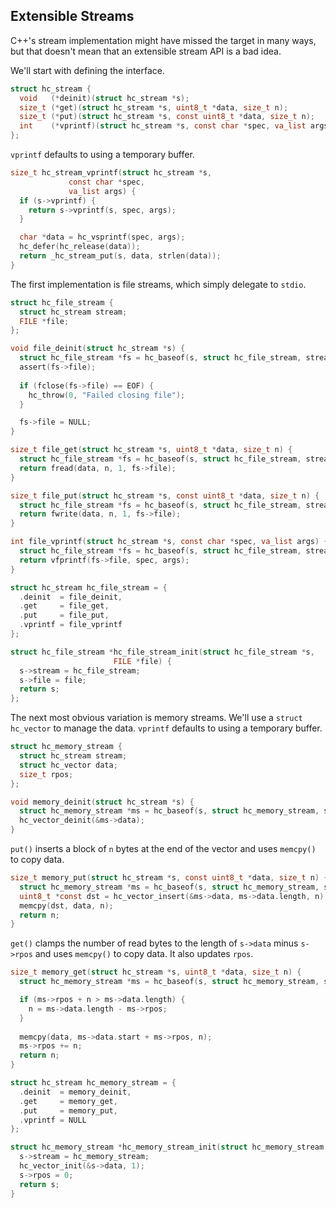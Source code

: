 ## Extensible Streams
C++'s stream implementation might have missed the target in many ways, but that doesn't mean that an extensible stream API is a bad idea.

We'll start with defining the interface.

```C
struct hc_stream {
  void   (*deinit)(struct hc_stream *s);
  size_t (*get)(struct hc_stream *s, uint8_t *data, size_t n);
  size_t (*put)(struct hc_stream *s, const uint8_t *data, size_t n);
  int    (*vprintf)(struct hc_stream *s, const char *spec, va_list args);
};
```

`vprintf` defaults to using a temporary buffer.

```C
size_t hc_stream_vprintf(struct hc_stream *s,
			 const char *spec,
			 va_list args) {
  if (s->vprintf) {
    return s->vprintf(s, spec, args);
  }

  char *data = hc_vsprintf(spec, args);
  hc_defer(hc_release(data));
  return _hc_stream_put(s, data, strlen(data));
}
```

The first implementation is file streams, which simply delegate to `stdio`.

```C
struct hc_file_stream {
  struct hc_stream stream;
  FILE *file;
};

void file_deinit(struct hc_stream *s) {
  struct hc_file_stream *fs = hc_baseof(s, struct hc_file_stream, stream);
  assert(fs->file);
  
  if (fclose(fs->file) == EOF) {
    hc_throw(0, "Failed closing file");
  }

  fs->file = NULL;
}

size_t file_get(struct hc_stream *s, uint8_t *data, size_t n) {
  struct hc_file_stream *fs = hc_baseof(s, struct hc_file_stream, stream);
  return fread(data, n, 1, fs->file);
}

size_t file_put(struct hc_stream *s, const uint8_t *data, size_t n) {
  struct hc_file_stream *fs = hc_baseof(s, struct hc_file_stream, stream);
  return fwrite(data, n, 1, fs->file);
}

int file_vprintf(struct hc_stream *s, const char *spec, va_list args) {
  struct hc_file_stream *fs = hc_baseof(s, struct hc_file_stream, stream);
  return vfprintf(fs->file, spec, args);
}

struct hc_stream hc_file_stream = {
  .deinit  = file_deinit,
  .get     = file_get,
  .put     = file_put,
  .vprintf = file_vprintf
};

struct hc_file_stream *hc_file_stream_init(struct hc_file_stream *s,
					   FILE *file) {
  s->stream = hc_file_stream;
  s->file = file;
  return s;
};
```

The next most obvious variation is memory streams. We'll use a `struct hc_vector` to manage the data. `vprintf` defaults to using a temporary buffer.

```C
struct hc_memory_stream {
  struct hc_stream stream;
  struct hc_vector data;
  size_t rpos;
};

void memory_deinit(struct hc_stream *s) {
  struct hc_memory_stream *ms = hc_baseof(s, struct hc_memory_stream, stream);
  hc_vector_deinit(&ms->data);
}
```

`put()` inserts a block of `n` bytes at the end of the vector and uses `memcpy()` to copy data.

```C
size_t memory_put(struct hc_stream *s, const uint8_t *data, size_t n) {
  struct hc_memory_stream *ms = hc_baseof(s, struct hc_memory_stream, stream);
  uint8_t *const dst = hc_vector_insert(&ms->data, ms->data.length, n);
  memcpy(dst, data, n);
  return n;
}
```

`get()` clamps the number of read bytes to the length of `s->data` minus `s->rpos` and uses `memcpy()` to copy data. It also updates `rpos`. 

```C
size_t memory_get(struct hc_stream *s, uint8_t *data, size_t n) {
  struct hc_memory_stream *ms = hc_baseof(s, struct hc_memory_stream, stream);

  if (ms->rpos + n > ms->data.length) {
    n = ms->data.length - ms->rpos;
  }
  
  memcpy(data, ms->data.start + ms->rpos, n);
  ms->rpos += n;
  return n;
}

struct hc_stream hc_memory_stream = {
  .deinit  = memory_deinit,
  .get     = memory_get,
  .put     = memory_put,
  .vprintf = NULL
};

struct hc_memory_stream *hc_memory_stream_init(struct hc_memory_stream *s) {
  s->stream = hc_memory_stream;
  hc_vector_init(&s->data, 1);
  s->rpos = 0;
  return s;
}
```

